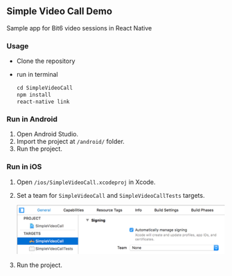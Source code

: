 ## Simple Video Call Demo

Sample app for Bit6 video sessions in React Native

### Usage
- Clone the repository
- run in terminal

	```
	cd SimpleVideoCall
	npm install
	react-native link
	```

### Run in Android

1. Open Android Studio.
2. Import the project at `/android/` folder.
3. Run the project.


### Run in iOS

1. Open `/ios/SimpleVideoCall.xcodeproj` in Xcode.
2. Set a team for `SimpleVideoCall` and `SimpleVideoCallTests` targets.

	![Xcode import project](../img/ios-targets-teams.png)

3. Run the project.
